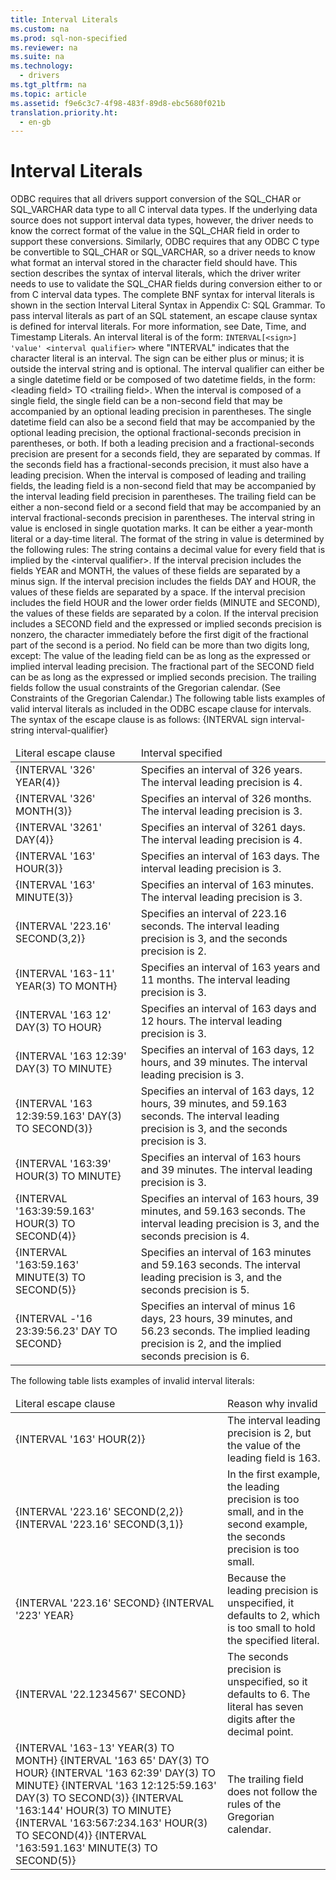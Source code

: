 ```yaml
---
title: Interval Literals
ms.custom: na
ms.prod: sql-non-specified
ms.reviewer: na
ms.suite: na
ms.technology: 
  - drivers
ms.tgt_pltfrm: na
ms.topic: article
ms.assetid: f9e6c3c7-4f98-483f-89d8-ebc5680f021b
translation.priority.ht: 
  - en-gb
---
```

# Interval Literals
<?xml version="1.0" encoding="utf-8"?>
<developerReferenceWithoutSyntaxDocument xmlns="http://ddue.schemas.microsoft.com/authoring/2003/5" xmlns:xlink="http://www.w3.org/1999/xlink" xmlns:xsi="http://www.w3.org/2001/XMLSchema-instance" xsi:schemaLocation="http://ddue.schemas.microsoft.com/authoring/2003/5 http://dduestorage.blob.core.windows.net/ddueschema/developer.xsd">
  <introduction>
    <para>ODBC requires that all drivers support conversion of the SQL_CHAR or SQL_VARCHAR data type to all C interval data types. If the underlying data source does not support interval data types, however, the driver needs to know the correct format of the value in the SQL_CHAR field in order to support these conversions. Similarly, ODBC requires that any ODBC C type be convertible to SQL_CHAR or SQL_VARCHAR, so a driver needs to know what format an interval stored in the character field should have. This section describes the syntax of interval literals, which the driver writer needs to use to validate the SQL_CHAR fields during conversion either to or from C interval data types.</para>
    <alert class="note">
      <para>The complete BNF syntax for interval literals is shown in the section <legacyLink xlink:href="2f2d22c1-51d6-4055-9f5a-53bc31e9fea0">Interval Literal Syntax</legacyLink> in Appendix C: SQL Grammar.</para>
    </alert>
    <para>To pass interval literals as part of an SQL statement, an escape clause syntax is defined for interval literals. For more information, see <legacyLink xlink:href="2b42a52a-6353-494c-a179-3a7533cd729f">Date, Time, and Timestamp Literals</legacyLink>.</para>
    <para>An interval literal is of the form:</para>
    <code>INTERVAL[&lt;sign&gt;] '<legacyItalic>value'</legacyItalic> &lt;interval qualifier&gt;</code>
    <para>where "INTERVAL" indicates that the character literal is an interval. The sign can be either plus or minus; it is outside the interval string and is optional.</para>
    <para>The interval qualifier can either be a single datetime field or be composed of two datetime fields, in the form: &lt;<legacyItalic>leading field</legacyItalic>&gt; TO &lt;<legacyItalic>trailing field</legacyItalic>&gt;.  </para>
    <list class="bullet">
      <listItem>
        <para>When the interval is composed of a single field, the single field can be a non-second field that may be accompanied by an optional leading precision in parentheses. The single datetime field can also be a second field that may be accompanied by the optional leading precision, the optional fractional-seconds precision in parentheses, or both. If both a leading precision and a fractional-seconds precision are present for a seconds field, they are separated by commas. If the seconds field has a fractional-seconds precision, it must also have a leading precision.</para>
      </listItem>
      <listItem>
        <para>When the interval is composed of leading and trailing fields, the leading field is a non-second field that may be accompanied by the interval leading field precision in parentheses. The trailing field can be either a non-second field or a second field that may be accompanied by an interval fractional-seconds precision in parentheses.</para>
      </listItem>
    </list>
    <para>The interval string in <legacyItalic>value</legacyItalic> is enclosed in single quotation marks. It can be either a year-month literal or a day-time literal. The format of the string in <legacyItalic>value</legacyItalic> is determined by the following rules:  </para>
    <list class="bullet">
      <listItem>
        <para>The string contains a decimal value for every field that is implied by the &lt;<legacyItalic>interval</legacyItalic> <legacyItalic>qualifier</legacyItalic>&gt;.</para>
      </listItem>
      <listItem>
        <para>If the interval precision includes the fields YEAR and MONTH, the values of these fields are separated by a minus sign.</para>
      </listItem>
      <listItem>
        <para>If the interval precision includes the fields DAY and HOUR, the values of these fields are separated by a space.</para>
      </listItem>
      <listItem>
        <para>If the interval precision includes the field HOUR and the lower order fields (MINUTE and SECOND), the values of these fields are separated by a colon.</para>
      </listItem>
      <listItem>
        <para>If the interval precision includes a SECOND field and the expressed or implied seconds precision is nonzero, the character immediately before the first digit of the fractional part of the second is a period.</para>
      </listItem>
      <listItem>
        <para>No field can be more than two digits long, except: </para>
        <list class="bullet">
          <listItem>
            <para>The value of the leading field can be as long as the expressed or implied interval leading precision.</para>
          </listItem>
          <listItem>
            <para>The fractional part of the SECOND field can be as long as the expressed or implied seconds precision.</para>
          </listItem>
          <listItem>
            <para>The trailing fields follow the usual constraints of the Gregorian calendar. (See <legacyLink xlink:href="70667410-c582-4369-8e06-9d98e21cd2bf">Constraints of the Gregorian Calendar</legacyLink>.)</para>
          </listItem>
        </list>
      </listItem>
    </list>
    <para>The following table lists examples of valid interval literals as included in the ODBC escape clause for intervals. The syntax of the escape clause is as follows:</para>
    <alert class="note">
      <para>           <legacyItalic>{INTERVAL sign interval-string interval-qualifier}</legacyItalic>         </para>
    </alert>
    <table xmlns:caps="http://schemas.microsoft.com/build/caps/2013/11">
      <thead>
        <tr>
          <TD>
            <para>Literal escape clause</para>
          </TD>
          <TD>
            <para>Interval specified</para>
          </TD>
        </tr>
      </thead>
      <tbody>
        <tr>
          <TD>
            <para>{INTERVAL '326' YEAR(4)}</para>
          </TD>
          <TD>
            <para>Specifies an interval of 326 years. The interval leading precision is 4.</para>
          </TD>
        </tr>
        <tr>
          <TD>
            <para>{INTERVAL '326' MONTH(3)}</para>
          </TD>
          <TD>
            <para>Specifies an interval of 326 months. The interval leading precision is 3.</para>
          </TD>
        </tr>
        <tr>
          <TD>
            <para>{INTERVAL '3261' DAY(4)}</para>
          </TD>
          <TD>
            <para>Specifies an interval of 3261 days. The interval leading precision is 4.</para>
          </TD>
        </tr>
        <tr>
          <TD>
            <para>{INTERVAL '163' HOUR(3)}</para>
          </TD>
          <TD>
            <para>Specifies an interval of 163 days. The interval leading precision is 3.</para>
          </TD>
        </tr>
        <tr>
          <TD>
            <para>{INTERVAL '163' MINUTE(3)}</para>
          </TD>
          <TD>
            <para>Specifies an interval of 163 minutes. The interval leading precision is 3.</para>
          </TD>
        </tr>
        <tr>
          <TD>
            <para>{INTERVAL '223.16' SECOND(3,2)}</para>
          </TD>
          <TD>
            <para>Specifies an interval of 223.16 seconds. The interval leading precision is 3, and the seconds precision is 2.</para>
          </TD>
        </tr>
        <tr>
          <TD>
            <para>{INTERVAL '163-11' YEAR(3) TO MONTH}</para>
          </TD>
          <TD>
            <para>Specifies an interval of 163 years and 11 months. The interval leading precision is 3.</para>
          </TD>
        </tr>
        <tr>
          <TD>
            <para>{INTERVAL '163 12' DAY(3) TO HOUR}</para>
          </TD>
          <TD>
            <para>Specifies an interval of 163 days and 12 hours. The interval leading precision is 3.</para>
          </TD>
        </tr>
        <tr>
          <TD>
            <para>{INTERVAL '163 12:39' DAY(3) TO MINUTE}</para>
          </TD>
          <TD>
            <para>Specifies an interval of 163 days, 12 hours, and 39 minutes. The interval leading precision is 3.</para>
          </TD>
        </tr>
        <tr>
          <TD>
            <para>{INTERVAL '163 12:39:59.163' DAY(3) TO SECOND(3)}</para>
          </TD>
          <TD>
            <para>Specifies an interval of 163 days, 12 hours, 39 minutes, and 59.163 seconds. The interval leading precision is 3, and the seconds precision is 3.</para>
          </TD>
        </tr>
        <tr>
          <TD>
            <para>{INTERVAL '163:39' HOUR(3) TO MINUTE}</para>
          </TD>
          <TD>
            <para>Specifies an interval of 163 hours and 39 minutes. The interval leading precision is 3.</para>
          </TD>
        </tr>
        <tr>
          <TD>
            <para>{INTERVAL '163:39:59.163' HOUR(3) TO SECOND(4)}</para>
          </TD>
          <TD>
            <para>Specifies an interval of 163 hours, 39 minutes, and 59.163 seconds. The interval leading precision is 3, and the seconds precision is 4.</para>
          </TD>
        </tr>
        <tr>
          <TD>
            <para>{INTERVAL '163:59.163' MINUTE(3) TO SECOND(5)}</para>
          </TD>
          <TD>
            <para>Specifies an interval of 163 minutes and 59.163 seconds. The interval leading precision is 3, and the seconds precision is 5.</para>
          </TD>
        </tr>
        <tr>
          <TD>
            <para>{INTERVAL -'16 23:39:56.23' DAY TO SECOND}</para>
          </TD>
          <TD>
            <para>Specifies an interval of minus 16 days, 23 hours, 39 minutes, and 56.23 seconds. The implied leading precision is 2, and the implied seconds precision is 6.</para>
          </TD>
        </tr>
      </tbody>
    </table>
    <para>The following table lists examples of invalid interval literals:</para>
    <table xmlns:caps="http://schemas.microsoft.com/build/caps/2013/11">
      <thead>
        <tr>
          <TD>
            <para>Literal escape clause</para>
          </TD>
          <TD>
            <para>Reason why invalid</para>
          </TD>
        </tr>
      </thead>
      <tbody>
        <tr>
          <TD>
            <para>{INTERVAL '163' HOUR(2)}</para>
          </TD>
          <TD>
            <para>The interval leading precision is 2, but the value of the leading field is 163.</para>
          </TD>
        </tr>
        <tr>
          <TD>
            <para>{INTERVAL '223.16' SECOND(2,2)}</para>
            <para>{INTERVAL '223.16' SECOND(3,1)}</para>
          </TD>
          <TD>
            <para>In the first example, the leading precision is too small, and in the second example, the seconds precision is too small.</para>
          </TD>
        </tr>
        <tr>
          <TD>
            <para>{INTERVAL '223.16' SECOND}</para>
            <para>{INTERVAL '223' YEAR}</para>
          </TD>
          <TD>
            <para>Because the leading precision is unspecified, it defaults to 2, which is too small to hold the specified literal.</para>
          </TD>
        </tr>
        <tr>
          <TD>
            <para>{INTERVAL '22.1234567' SECOND}</para>
          </TD>
          <TD>
            <para>The seconds precision is unspecified, so it defaults to 6. The literal has seven digits after the decimal point.</para>
          </TD>
        </tr>
        <tr>
          <TD>
            <para>{INTERVAL '163-13' YEAR(3) TO MONTH}</para>
            <para>{INTERVAL '163 65' DAY(3) TO HOUR}</para>
            <para>{INTERVAL '163 62:39' DAY(3) TO MINUTE}</para>
            <para>{INTERVAL '163 12:125:59.163' DAY(3) TO SECOND(3)}</para>
            <para>{INTERVAL '163:144' HOUR(3) TO MINUTE}</para>
            <para>{INTERVAL '163:567:234.163' HOUR(3) TO SECOND(4)}</para>
            <para>{INTERVAL '163:591.163' MINUTE(3) TO SECOND(5)}</para>
          </TD>
          <TD>
            <para>The trailing field does not follow the rules of the Gregorian calendar. </para>
          </TD>
        </tr>
      </tbody>
    </table>
  </introduction>
  <relatedTopics />
</developerReferenceWithoutSyntaxDocument>